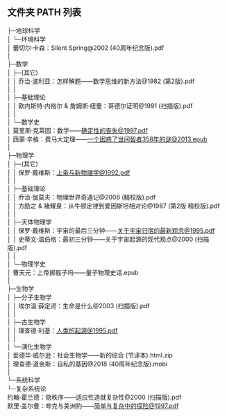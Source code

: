 文件夹 PATH 列表
-----------------
├─地球科学<br/>
│  └─环境科学<br/>
│          蕾切尔·卡森：Silent Spring@2002 (40周年纪念版).pdf<br/>
│          <br/>
├─数学<br/>
│  ├─(其它)<br/>
│  │      乔治·波利亚：怎样解题——数学思维的新方法@1982 (第2版).pdf<br/>
│  │      <br/>
│  ├─基础理论<br/>
│  │      欧内斯特·内格尔 & 詹姆斯·纽曼：哥德尔证明@1991 (扫描版).pdf<br/>
│  │      <br/>
│  └─数学史<br/>
│          莫里斯·克莱因：数学——确定性的丧失@1997.pdf<br/>
│          西蒙·辛格：费马大定理——一个困惑了世间智者358年的谜@2013.epub<br/>
│          <br/>
├─物理学<br/>
│  ├─(其它)<br/>
│  │      保罗·戴维斯：上帝与新物理学@1992.pdf<br/>
│  │      <br/>
│  ├─基础理论<br/>
│  │      乔治·伽莫夫：物理世界奇遇记@2008 (精校版).pdf<br/>
│  │      方励之 & 褚耀泉：从牛顿定律到爱因斯坦相对论@1987 (第2版 精校版).pdf<br/>
│  │      <br/>
│  ├─天体物理学<br/>
│  │      保罗·戴维斯：宇宙的最后三分钟——关于宇宙归宿的最新观念@1995.pdf<br/>
│  │      史蒂文·温伯格：最初三分钟——关于宇宙起源的现代观点@2000 (扫描版).pdf<br/>
│  │      <br/>
│  └─物理学史<br/>
│          曹天元：上帝掷骰子吗——量子物理史话.epub<br/>
│          <br/>
├─生物学<br/>
│  ├─分子生物学<br/>
│  │      埃尔温·薛定谔：生命是什么@2003 (扫描版).pdf<br/>
│  │      <br/>
│  ├─古生物学<br/>
│  │      理查德·利基：人类的起源@1995.pdf<br/>
│  │      <br/>
│  └─演化生物学<br/>
│          爱德华·威尔逊：社会生物学——新的综合 (节译本).html.zip<br/>
│          理查德·道金斯：自私的基因@2018 (40周年纪念版).mobi<br/>
│          <br/>
└─系统科学<br/>
    └─复杂系统论<br/>
            约翰·霍兰德：隐秩序——适应性造就复杂性@2000 (扫描版).pdf<br/>
            默里·盖尔曼：夸克与美洲豹——简单与复杂中的探险@1997.pdf<br/>
